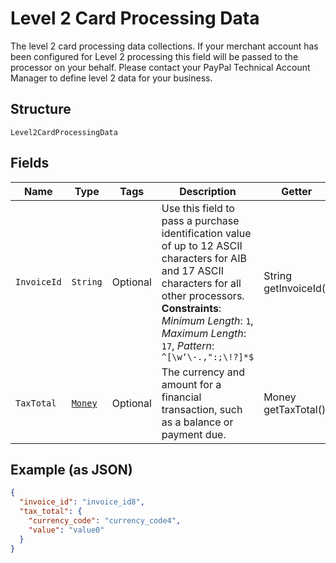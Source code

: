 
# Level 2 Card Processing Data

The level 2 card processing data collections. If your merchant account has been configured for Level 2 processing this field will be passed to the processor on your behalf. Please contact your PayPal Technical Account Manager to define level 2 data for your business.

## Structure

`Level2CardProcessingData`

## Fields

| Name | Type | Tags | Description | Getter | Setter |
|  --- | --- | --- | --- | --- | --- |
| `InvoiceId` | `String` | Optional | Use this field to pass a purchase identification value of up to 12 ASCII characters for AIB and 17 ASCII characters for all other processors.<br>**Constraints**: *Minimum Length*: `1`, *Maximum Length*: `17`, *Pattern*: `^[\w‘\-.,":;\!?]*$` | String getInvoiceId() | setInvoiceId(String invoiceId) |
| `TaxTotal` | [`Money`](../../doc/models/money.md) | Optional | The currency and amount for a financial transaction, such as a balance or payment due. | Money getTaxTotal() | setTaxTotal(Money taxTotal) |

## Example (as JSON)

```json
{
  "invoice_id": "invoice_id8",
  "tax_total": {
    "currency_code": "currency_code4",
    "value": "value0"
  }
}
```

